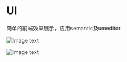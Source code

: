 # UI

简单的前端效果展示，应用semantic及umeditor

![Image text](https://raw.githubusercontent.com/zhangyuanliang/UI/master/img_1.jpg)

![Image text](https://raw.githubusercontent.com/zhangyuanliang/UI/master/img_2.jpg)

